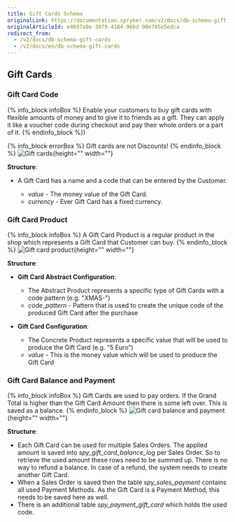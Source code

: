 ```yaml
---
title: Gift Cards Schema
originalLink: https://documentation.spryker.com/v2/docs/db-schema-gift-cards
originalArticleId: e4697a9e-3979-4184-96bd-98e705e5edca
redirect_from:
  - /v2/docs/db-schema-gift-cards
  - /v2/docs/en/db-schema-gift-cards
---
```



## Gift Cards

### Gift Card Code

{% info_block infoBox %}
Enable your customers to buy gift cards with flexible amounts of money and to give it to friends as a gift. They can apply it like a voucher code during checkout and pay their whole orders or a part of it.
{% endinfo_block %})

{% info_block errorBox %}
Gift cards are not Discounts!
{% endinfo_block %}
![Gift cards](https://spryker.s3.eu-central-1.amazonaws.com/docs/Developer+Guide/Database+Schema+Guide/Gift+Cards+Schema/gift-card.png){height="" width=""}

**Structure**:

* A Gift Card has a name and a code that can be entered by the Customer.

  - *value* - The money value of the Gift Card.
  - *currency* - Ever Gift Card has a fixed currency.


### Gift Card Product

{% info_block infoBox %}
A Gift Card Product is a regular product in the shop which represents a Gift Card that Customer can buy.
{% endinfo_block %}
![Gift card product](https://spryker.s3.eu-central-1.amazonaws.com/docs/Developer+Guide/Database+Schema+Guide/Gift+Cards+Schema/gift-card-product.png){height="" width=""}

**Structure**:

* **Gift Card Abstract Configuration**:

  - The Abstract Product represents a specific type of Gift Cards with a code pattern (e.g. "XMAS-")
  - *code_pattern* - Pattern that is used to create the unique code of the produced Gift Card after the purchase

* **Gift Card Configuration**:

  - The Concrete Product represents a specific value that will be used to produce the Gift Card (e.g. "5 Euro")
  - *value* - This is the money value which will be used to produce the Gift Card


### Gift Card Balance and Payment

{% info_block infoBox %}
Gift Cards are used to pay orders. If the Grand Total is higher than the Gift Card Amount then there is some left over. This is saved as a balance.
{% endinfo_block %}
![Gift card balance and payment](https://spryker.s3.eu-central-1.amazonaws.com/docs/Developer+Guide/Database+Schema+Guide/Gift+Cards+Schema/gift-card-purchase-payment.png){height="" width=""}

**Structure**:

* Each Gift Card can be used for multiple Sales Orders. The applied amount is saved into *spy_gift_card_balance_log* per Sales Order. So to retrieve the used amount these rows need to be summed up. There is no way to refund a balance. In case of a refund, the system needs to create another Gift Card.
* When a Sales Order is saved then the table *spy_sales_payment* contains all used Payment Methods. As the Gift Card is a Payment Method, this needs to be saved here as well.
* There is an additional table *spy_payment_gift_card* which holds the used code.

